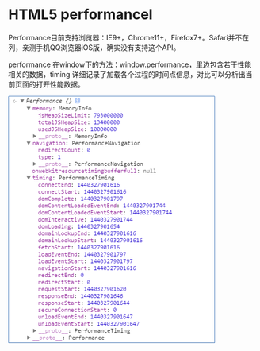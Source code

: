 # HTML5 performancel

Performance目前支持浏览器：IE9+，Chrome11+，Firefox7+。Safari并不在列，亲测手机QQ浏览器iOS版，确实没有支持这个API。

performance 在window下的方法：window.performance，里边包含若干性能相关的数据，timing 详细记录了加载各个过程的时间点信息，对比可以分析出当前页面的打开性能数据。

![](images/h5-performance.png)